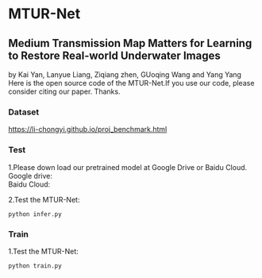 # MTUR-Net
## Medium Transmission Map Matters for Learning to Restore Real-world Underwater Images
by Kai Yan, Lanyue Liang, Ziqiang zhen, GUoqing Wang and Yang Yang  
Here is the open source code of the MTUR-Net.If you use our code, please consider citing our paper. Thanks.  

### Dataset
https://li-chongyi.github.io/proj_benchmark.html
### Test
1.Please down load our pretrained model at Google Drive or Baidu Cloud.  
Google drive:  
Baidu Cloud:  

2.Test the MTUR-Net:
```
python infer.py
```
### Train

1.Test the MTUR-Net:

```
python train.py
```

